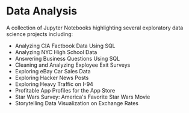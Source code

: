 # Data Analysis
A collection of Jupyter Notebooks highlighting several exploratory data science projects including:

- Analyzing CIA Factbook Data Using SQL 
- Analyzing NYC High School Data
- Answering Business Questions Using SQL
- Cleaning and Analyzing Exployee Exit Surveys
- Exploring eBay Car Sales Data
- Exploring Hacker News Posts
- Exploring Heavy Traffic on I-94
- Profitable App Profiles for the App Store
- Star Wars Survey: America's Favorite Star Wars Movie
- Storytelling Data Visualization on Exchange Rates
